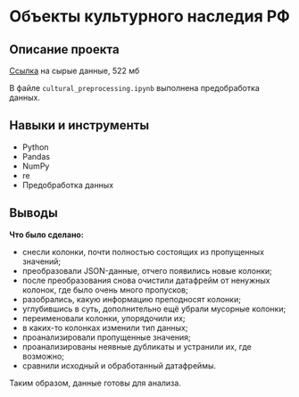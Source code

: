 # Объекты культурного наследия РФ

## Описание проекта

[Ссылка](https://disk.yandex.ru/d/y3Wip7G9sfVmzg) на сырые данные, 522 мб

В файле `cultural_preprocessing.ipynb` выполнена предобработка данных. 


## Навыки и инструменты
* Python
* Pandas
* NumPy
* re
* Предобработка данных


## Выводы

**Что было сделано:**
* снесли колонки, почти полностью состоящих из пропущенных значений;
* преобразовали JSON-данные, отчего появились новые колонки;
* после преобразования снова очистили датафрейм от ненужных колонок, где было очень много пропусков;
* разобрались, какую информацию преподносят колонки;
* углубившись в суть, дополнительно ещё убрали мусорные колонки; 
* переименовали колонки, упорядочили их;
* в каких-то колонках изменили тип данных;
* проанализировали пропущенные значения;
* проанализированы неявные дубликаты и устранили их, где возможно;
* сравнили исходный и обработанный датафреймы.

Таким образом, данные готовы для анализа.
